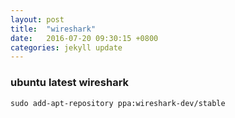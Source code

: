 ```yaml
---
layout: post
title:  "wireshark"
date:   2016-07-20 09:30:15 +0800
categories: jekyll update
---
```


### ubuntu latest wireshark

    sudo add-apt-repository ppa:wireshark-dev/stable
